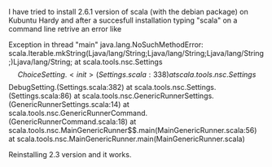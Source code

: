 I have tried to install 2.6.1 version of scala (with the debian package) on Kubuntu Hardy and after a succesfull installation typing "scala" on a command line retrive an error like 

Exception in thread "main" java.lang.NoSuchMethodError: scala.Iterable.mkString(Ljava/lang/String;Ljava/lang/String;Ljava/lang/String;)Ljava/lang/String;
        at scala.tools.nsc.Settings$$ChoiceSetting.<init>(Settings.scala:338)
        at scala.tools.nsc.Settings$$DebugSetting.<init>(Settings.scala:382)
        at scala.tools.nsc.Settings.<init>(Settings.scala:86)
        at scala.tools.nsc.GenericRunnerSettings.<init>(GenericRunnerSettings.scala:14)
        at scala.tools.nsc.GenericRunnerCommand.<init>(GenericRunnerCommand.scala:18)
        at scala.tools.nsc.MainGenericRunner$$.main(MainGenericRunner.scala:56)
        at scala.tools.nsc.MainGenericRunner.main(MainGenericRunner.scala)



Reinstalling 2.3 version and it works.
